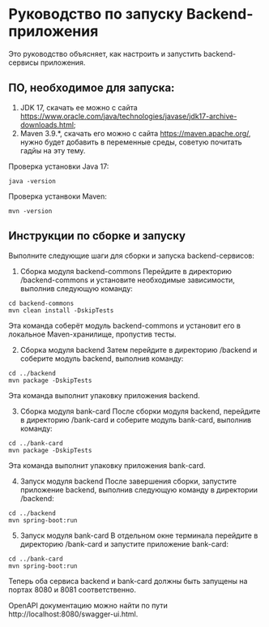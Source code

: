 # Руководство по запуску Backend-приложения

Это руководство объясняет, как настроить и запустить backend-сервисы приложения.

## ПО, необходимое для запуска:
1) JDK 17, скачать ее можно с сайта https://www.oracle.com/java/technologies/javase/jdk17-archive-downloads.html;
2) Maven 3.9.*, скачать его можно с сайта https://maven.apache.org/, нужно будет добавить в переменные среды, советую почитать гадйы на эту тему.

Проверка установки Java 17:
```
java -version
```
Проверка устанвоки Maven:
```
mvn -version
```
## Инструкции по сборке и запуску
Выполните следующие шаги для сборки и запуска backend-сервисов:

1) Сборка модуля backend-commons
Перейдите в директорию /backend-commons и установите необходимые зависимости, выполнив следующую команду:
```
cd backend-commons
mvn clean install -DskipTests
```
Эта команда соберёт модуль backend-commons и установит его в локальное Maven-хранилище, пропустив тесты.

2) Сборка модуля backend
Затем перейдите в директорию /backend и соберите модуль backend, выполнив команду:
```
cd ../backend
mvn package -DskipTests
```
Эта команда выполнит упаковку приложения backend.

3) Сборка модуля bank-card
После сборки модуля backend, перейдите в директорию /bank-card и соберите модуль bank-card, выполнив команду:
```
cd ../bank-card
mvn package -DskipTests
```
Эта команда выполнит упаковку приложения bank-card.

4) Запуск модуля backend
После завершения сборки, запустите приложение backend, выполнив следующую команду в директории /backend:
```
cd ../backend
mvn spring-boot:run
```

5) Запуск модуля bank-card
В отдельном окне терминала перейдите в директорию /bank-card и запустите приложение bank-card:
```
cd ../bank-card
mvn spring-boot:run
```

Теперь оба сервиса backend и bank-card должны быть запущены на портах 8080 и 8081 соответственно.

OpenAPI документацию можно найти по пути http://localhost:8080/swagger-ui.html.